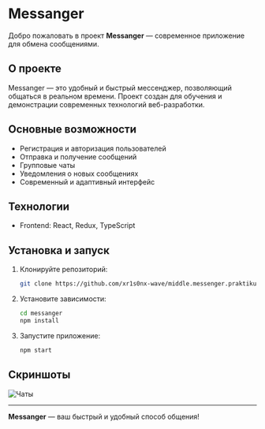 # Messanger

Добро пожаловать в проект **Messanger** — современное приложение для обмена сообщениями.

## О проекте

Messanger — это удобный и быстрый мессенджер, позволяющий общаться в реальном времени. Проект создан для обучения и демонстрации современных технологий веб-разработки.

## Основные возможности

- Регистрация и авторизация пользователей
- Отправка и получение сообщений
- Групповые чаты
- Уведомления о новых сообщениях
- Современный и адаптивный интерфейс

## Технологии

- Frontend: React, Redux, TypeScript

## Установка и запуск

1. Клонируйте репозиторий:
   ```bash
   git clone https://github.com/xr1s0nx-wave/middle.messenger.praktikum.yandex.git
   ```
2. Установите зависимости:
   ```bash
   cd messanger
   npm install
   ```
3. Запустите приложение:
   ```bash
   npm start
   ```

## Скриншоты

![Чаты](https://github.com/xr1s0nx-wave/messanger/blob/sprint_1/screenshots/chats.png?raw=true)

---

**Messanger** — ваш быстрый и удобный способ общения!
